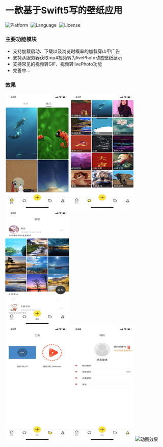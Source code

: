 #  一款基于Swift5写的壁纸应用

![Platform](http://img.shields.io/badge/platform-iOS-blue.svg?style=flat)&nbsp;
![Language](https://img.shields.io/badge/language-swift-orange.svg?style=flat)&nbsp;
![License](http://img.shields.io/badge/license-MIT-green.svg?style=flat)

### 主要功能模块

- 支持加载启动、下载以及浏览时概率的加载穿山甲广告
- 支持从服务器获取mp4视频转为livePhoto动态壁纸展示
- 支持常见的视频转GIF、视频转livePhoto功能
- 完善中...

### 效果

<img src="https://github.com/CoderWeiLee/CoolPaper/blob/main/01.jpeg" width="200" height="360" alt="首页"/> <img src="https://github.com/CoderWeiLee/CoolPaper/blob/main/02.jpeg" width="200" height="360" alt="更多"/> <img src="https://github.com/CoderWeiLee/CoolPaper/blob/main/03.jpeg" width="200" height="360" alt="发现"/><br/>
<img src="https://github.com/CoderWeiLee/CoolPaper/blob/main/04.jpeg" width="200" height="360" alt="工具"/> <img src="https://github.com/CoderWeiLee/CoolPaper/blob/main/05.jpeg" width="200" height="360" alt="我的"/> <img src="https://github.com/CoderWeiLee/CoolPaper/blob/main/demo.GIF" width="200" height="360" alt="动图效果"/>
